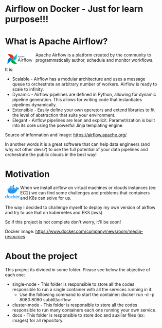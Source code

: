 # Airflow on Docker - Just for learn purpose!!! 

# What is Apache Airflow?
<img align="left" src="https://github.com/subtilf/apache-airflow-learning/blob/main/docs/images/apache-airflow-logo.png?raw=true" width="100" height="44"> Apache Airflow is a platform created by the community to programmatically author, schedule and monitor workflows.

It is:
* Scalable - Airflow has a modular architecture and uses a message queue to orchestrate an arbitrary number of workers. Airflow is ready to scale to infinity.
* Dynamic - Airflow pipelines are defined in Python, allowing for dynamic pipeline generation. This allows for writing code that instantiates pipelines dynamically.
* Extensible - Easily define your own operators and extend libraries to fit the level of abstraction that suits your environment.
* Elegant - Airflow pipelines are lean and explicit. Parametrization is built into its core using the powerful Jinja templating engine.

Source of information and image: https://airflow.apache.org/

In another words it is a great software that can help data engineers (and why not other devs?) to use the full potential of your data pipelines and orchestrate the public clouds in the best way!

# Motivation
<img align="left" src="https://github.com/subtilf/apache-airflow-learning/blob/main/docs/images/docker-logo.png?raw=true" width="50" height="44">When we install airflow on virtual machines or clouds instances (ex: EC2) we can find some challenges and problems that containers and K8s can solve for us.

The way I decided to challenge myself to deploy my own version of airflow and try to use that on kubernetes and EKS (aws).

So if this project is not complete don't worry, it'll be soon!

Docker image: https://www.docker.com/company/newsroom/media-resources

# About the project
This project its divided in some folder. Please see below the objective of each one:
* single-node - This folder is responsible to store all the codes responsible to run a single container with all the services running in it.
  * Use the following command to start the container: docker run -d -p 8080:8080 subtilf/airflow
* cluster-mode - This folder is responsible to store all the codes responsible to run many containers each one running your own service.
* docs - This folder is responsible to store doc and auxiliar files (ex: images) for all repository.
